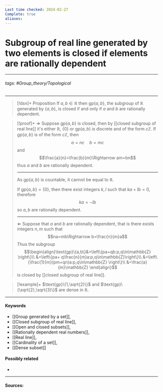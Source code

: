 ```yaml
---
Last time checked: 2024-02-27
Complete: true
aliases:
---
```

# Subgroup of real line generated by two elements is closed if elements are rationally dependent
***
###### tags: #Group_theory/Topological 
***
>[!dsn]+ Proposition
>If $a,b\in\mathbb{R}$ then $\text{gp}\{a,b\}$, the subgroup of $\mathbb{R}$ generated by $\{a,b\}$, is closed if and only if $a$ and $b$ are rationally dependent.

>[!proof]+
>$\Rightarrow$
>Suppose $\text{gp}\{a,b\}$ is closed, then by [[closed subgroup of real line]] it's either $\mathbb{R}$, $\{0\}$ or $\text{gp}(a,b)$ is discrete and of the form $c\mathbb{Z}$. 
>If $\text{gp}\{a,b\}$ is of the form $c\mathbb{Z}$, then
>$$a=nc\quad b=mc$$
>and
>$$\frac{a}{n}=\frac{b}{m}\Rightarrow am=bn$$
>thus $a$ and $b$ are rationally dependent.
>***
>As $\text{gp}\{a,b\}$ is countable, it cannot be equal to $\mathbb{R}$.
>
>If $\text{gp}\{a,b\}=\{0\}$, then there exist integers $k,l$ such that $ka+lb=0$, therefore
>$$ka=-lb$$
>so $a,b$ are rationally dependent.
>***
>
>$\Leftarrow$
>Suppose that $a$ and $b$ are rationally dependent, that is there exists integers $n,m$ such that 
>$$na=mb\Rightarrow b=\frac{n}{m}a$$
>Thus the subgroup 
>$$\begin{align}\text{gp}\{a,b\}&=\left\{pa+qb:p,q\in\mathbb{Z} \right\}\\ &=\left\{pa+ q\frac{n}{m}a:p,q\in\mathbb{Z}\right\}\\ &=\left\{\frac{1}{m}(pm+qn)a:p,q\in\mathbb{Z} \right\}\\ &=\frac{a}{m}\mathbb{Z} \end{align}$$
>is closed by [[closed subgroup of real line]].

>[!example]+ 
>$\text{gp}\{1,\sqrt{2}\}$ and $\text{gp}\{\sqrt{2},\sqrt{3}\}$ are dense in $\mathbb{R}$.
***
#### Keywords
- [[Group generated by a set]],
- [[Closed subgroup of real line]],
- [[Open and closed subsets]],
- [[Rationally dependent real numbers]],
- [[Real line]],
- [[Cardinality of a set]],
- [[Dense subset]]
#### Possibly related
- 
***
#### Sources: